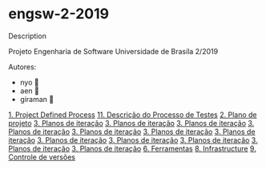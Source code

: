 # engsw-2-2019
Description

Projeto Engenharia de Software
Universidade de Brasíla
2/2019

Autores:
* nyo :leopard:
* aen :fox_face:
* giraman :tiger2:


[1. Project Defined Process](https://github.com/Aendur/engsw-2-2019/blob/master/1.%20Project%20Defined%20Process/Project%20Defined%20Process.pdf)
[11. Descrição do Processo de Testes](https://github.com/Aendur/engsw-2-2019/blob/master/11.%20Descri%C3%A7%C3%A3o%20do%20Processo%20de%20Testes/Descri%C3%A7%C3%A3o%20do%20Processo%20de%20Testes%20Adotado.pdf)
[2. Plano de projeto](https://github.com/Aendur/engsw-2-2019/blob/master/2.%20Plano%20de%20projeto/Plano%20de%20projeto.pdf)
[3. Planos de iteração](https://github.com/Aendur/engsw-2-2019/blob/master/3.%20Planos%20de%20itera%C3%A7%C3%A3o/Itera%C3%A7%C3%A3o%201-1.pdf)
[3. Planos de iteração](https://github.com/Aendur/engsw-2-2019/blob/master/3.%20Planos%20de%20itera%C3%A7%C3%A3o/Itera%C3%A7%C3%A3o%201-2.pdf)
[3. Planos de iteração](https://github.com/Aendur/engsw-2-2019/blob/master/3.%20Planos%20de%20itera%C3%A7%C3%A3o/Itera%C3%A7%C3%A3o%201-3.pdf)
[3. Planos de iteração](https://github.com/Aendur/engsw-2-2019/blob/master/3.%20Planos%20de%20itera%C3%A7%C3%A3o/Itera%C3%A7%C3%A3o%202-4.pdf)
[3. Planos de iteração](https://github.com/Aendur/engsw-2-2019/blob/master/3.%20Planos%20de%20itera%C3%A7%C3%A3o/Itera%C3%A7%C3%A3o%202-5.pdf)
[3. Planos de iteração](https://github.com/Aendur/engsw-2-2019/blob/master/3.%20Planos%20de%20itera%C3%A7%C3%A3o/Itera%C3%A7%C3%A3o%202-6.pdf)
[3. Planos de iteração](https://github.com/Aendur/engsw-2-2019/blob/master/3.%20Planos%20de%20itera%C3%A7%C3%A3o/Itera%C3%A7%C3%A3o%203-7.pdf)
[3. Planos de iteração](https://github.com/Aendur/engsw-2-2019/blob/master/3.%20Planos%20de%20itera%C3%A7%C3%A3o/Itera%C3%A7%C3%A3o%203-8.pdf)
[3. Planos de iteração](https://github.com/Aendur/engsw-2-2019/blob/master/3.%20Planos%20de%20itera%C3%A7%C3%A3o/Itera%C3%A7%C3%A3o%203-9,10.pdf)
[3. Planos de iteração](https://github.com/Aendur/engsw-2-2019/blob/master/3.%20Planos%20de%20itera%C3%A7%C3%A3o/Itera%C3%A7%C3%A3o%204-11.pdf)
[3. Planos de iteração](https://github.com/Aendur/engsw-2-2019/blob/master/3.%20Planos%20de%20itera%C3%A7%C3%A3o/Itera%C3%A7%C3%A3o%204-12,13.pdf)
[3. Planos de iteração](https://github.com/Aendur/engsw-2-2019/blob/master/3.%20Planos%20de%20itera%C3%A7%C3%A3o/Itera%C3%A7%C3%A3o%204-14,15.pdf)
[6. Ferramentas](https://github.com/Aendur/engsw-2-2019/blob/master/6.%20Ferramentas/Ferramentas.pdf)
[8. Infrastructure](https://github.com/Aendur/engsw-2-2019/blob/master/8.%20Infrastructure/Infraestrutura.pdf)
[9. Controle de versões](https://github.com/Aendur/engsw-2-2019/blob/master/9.%20Controle%20de%20versões/Controle%20de%20versões.pdf)


